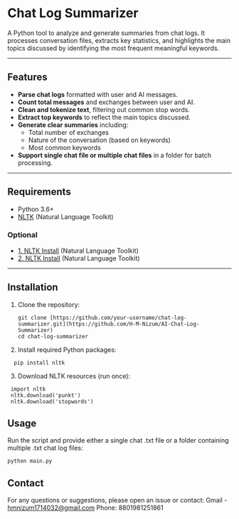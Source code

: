 # Chat Log Summarizer

A Python tool to analyze and generate summaries from chat logs. It processes conversation files, extracts key statistics, and highlights the main topics discussed by identifying the most frequent meaningful keywords.

---

## Features

- **Parse chat logs** formatted with user and AI messages.
- **Count total messages** and exchanges between user and AI.
- **Clean and tokenize text**, filtering out common stop words.
- **Extract top keywords** to reflect the main topics discussed.
- **Generate clear summaries** including:
  - Total number of exchanges
  - Nature of the conversation (based on keywords)
  - Most common keywords
- **Support single chat file or multiple chat files** in a folder for batch processing.

---

## Requirements

- Python 3.6+
- [NLTK](https://www.nltk.org/) (Natural Language Toolkit)
  
### Optional
- [1. NLTK Install](https://www.nltk.org/data.html) (Natural Language Toolkit)
- [2. NLTK Install](https://www.pythonanywhere.com/forums/topic/3060/)  (Natural Language Toolkit)

---

## Installation

1. Clone the repository:

   ```
   git clone [https://github.com/your-username/chat-log-summarizer.git](https://github.com/H-M-Nizum/AI-Chat-Log-Summarizer)
   cd chat-log-summarizer
   ```
2. Install required Python packages:
```
  pip install nltk
```
3. Download NLTK resources (run once):
 ```
  import nltk
  nltk.download('punkt')
  nltk.download('stopwords')
```

## Usage

Run the script and provide either a single chat .txt file or a folder containing multiple .txt chat log files:
```
python main.py
```

## Contact
For any questions or suggestions, please open an issue or contact:
Gmail - hmnizum1714032@gmail.com
Phone: 8801981251861

